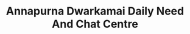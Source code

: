 ---
title: "Annapurna Dwarkamai Daily Need And Chat Centre"
url: /amaravati/annapurna-dwarkamai-daily-need-and-chat-centre/
shop: shop
---
